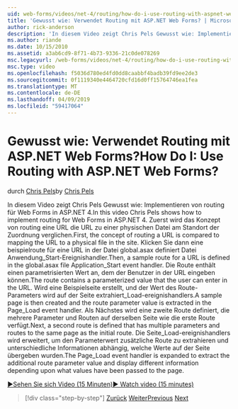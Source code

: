 ```yaml
---
uid: web-forms/videos/net-4/routing/how-do-i-use-routing-with-aspnet-web-forms
title: 'Gewusst wie: Verwendet Routing mit ASP.NET Web Forms? | Microsoft-Dokumentation'
author: rick-anderson
description: 'In diesem Video zeigt Chris Pels Gewusst wie: Implementieren von routing für Web Forms in ASP.NET 4. Zuerst wird das Konzept von routing eine URL verglichen, der Zuordnung die URL zu einem p...'
ms.author: riande
ms.date: 10/15/2010
ms.assetid: a3ab6cd9-8f71-4b73-9336-21c0de078269
msc.legacyurl: /web-forms/videos/net-4/routing/how-do-i-use-routing-with-aspnet-web-forms
msc.type: video
ms.openlocfilehash: f5036d780ed4fd0dd8caabbf4badb39fd9ee2de3
ms.sourcegitcommit: 0f1119340e4464720cfd16d0ff15764746ea1fea
ms.translationtype: MT
ms.contentlocale: de-DE
ms.lasthandoff: 04/09/2019
ms.locfileid: "59417064"
---
```

# <a name="how-do-i-use-routing-with-aspnet-web-forms"></a><span data-ttu-id="5d3bc-105">Gewusst wie: Verwendet Routing mit ASP.NET Web Forms?</span><span class="sxs-lookup"><span data-stu-id="5d3bc-105">How Do I: Use Routing with ASP.NET Web Forms?</span></span>

<span data-ttu-id="5d3bc-106">durch [Chris Pels](https://twitter.com/chrispels)</span><span class="sxs-lookup"><span data-stu-id="5d3bc-106">by [Chris Pels](https://twitter.com/chrispels)</span></span>

<span data-ttu-id="5d3bc-107">In diesem Video zeigt Chris Pels Gewusst wie: Implementieren von routing für Web Forms in ASP.NET 4.</span><span class="sxs-lookup"><span data-stu-id="5d3bc-107">In this video Chris Pels shows how to implement routing for Web Forms in ASP.NET 4.</span></span> <span data-ttu-id="5d3bc-108">Zuerst wird das Konzept von routing eine URL die URL zu einer physischen Datei am Standort der Zuordnung verglichen.</span><span class="sxs-lookup"><span data-stu-id="5d3bc-108">First, the concept of routing a URL is compared to mapping the URL to a physical file in the site.</span></span> <span data-ttu-id="5d3bc-109">Klicken Sie dann eine beispielroute für eine URL in der Datei global.asax definiert Datei Anwendung\_Start-Ereignishandler.</span><span class="sxs-lookup"><span data-stu-id="5d3bc-109">Then, a sample route for a URL is defined in the global.asax file Application\_Start event handler.</span></span> <span data-ttu-id="5d3bc-110">Die Route enthält einen parametrisierten Wert an, dem der Benutzer in der URL eingeben können.</span><span class="sxs-lookup"><span data-stu-id="5d3bc-110">The route contains a parameterized value that the user can enter in the URL.</span></span> <span data-ttu-id="5d3bc-111">Wird eine Beispielseite erstellt, und der Wert des Route-Parameters wird auf der Seite extrahiert\_Load-ereignishandlers.</span><span class="sxs-lookup"><span data-stu-id="5d3bc-111">A sample page is then created and the route parameter value is extracted in the Page\_Load event handler.</span></span> <span data-ttu-id="5d3bc-112">Als Nächstes wird eine zweite Route definiert, die mehrere Parameter und Routen auf derselben Seite wie die erste Route verfügt.</span><span class="sxs-lookup"><span data-stu-id="5d3bc-112">Next, a second route is defined that has multiple parameters and routes to the same page as the initial route.</span></span> <span data-ttu-id="5d3bc-113">Die Seite\_Load-ereignishandlers wird erweitert, um den Parameterwert zusätzliche Route zu extrahieren und unterschiedliche Informationen abhängig, welche Werte auf der Seite übergeben wurden.</span><span class="sxs-lookup"><span data-stu-id="5d3bc-113">The Page\_Load event handler is expanded to extract the additional route parameter value and display different information depending upon what values have been passed to the page.</span></span>

[<span data-ttu-id="5d3bc-114">&#9654;Sehen Sie sich Video (15 Minuten)</span><span class="sxs-lookup"><span data-stu-id="5d3bc-114">&#9654; Watch video (15 minutes)</span></span>](https://channel9.msdn.com/Blogs/ASP-NET-Site-Videos/how-do-i-use-routing-with-aspnet-web-forms)

> [!div class="step-by-step"]
> <span data-ttu-id="5d3bc-115">[Zurück](aspnet-4-quick-hit-outbound-webforms-routing.md)
> [Weiter](how-do-i-work-with-urls-in-aspnet-routing.md)</span><span class="sxs-lookup"><span data-stu-id="5d3bc-115">[Previous](aspnet-4-quick-hit-outbound-webforms-routing.md)
[Next](how-do-i-work-with-urls-in-aspnet-routing.md)</span></span>
